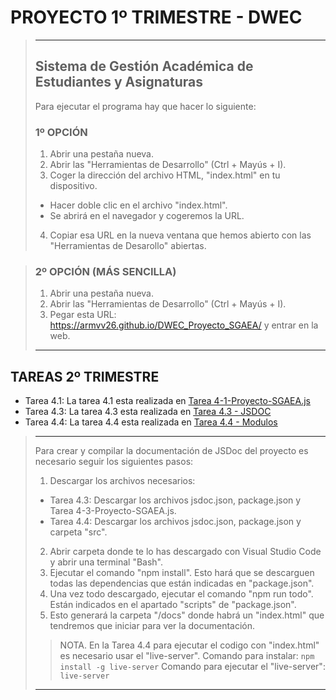# PROYECTO 1º TRIMESTRE - DWEC
> ---
> ## Sistema de Gestión Académica de Estudiantes y Asignaturas
> Para ejecutar el programa hay que hacer lo siguiente:
> ### 1º OPCIÓN
> 1.  Abrir una pestaña nueva.
> 2.  Abrir las "Herramientas de Desarrollo" (Ctrl + Mayús + I).
> 3.  Coger la dirección del archivo HTML, "index.html" en tu dispositivo.
> -  Hacer doble clic en el archivo "index.html".
> -  Se abrirá en el navegador y cogeremos la URL.
> 4.  Copiar esa URL en la nueva ventana que hemos abierto con las "Herramientas de Desarollo" abiertas.

> ### 2º OPCIÓN (MÁS SENCILLA)
> 1. Abrir una pestaña nueva.
> 2. Abrir las "Herramientas de Desarrollo" (Ctrl + Mayús + I).
> 3. Pegar esta URL: https://armvv26.github.io/DWEC_Proyecto_SGAEA/ y entrar en la web.
> ---

## TAREAS 2º TRIMESTRE
- Tarea 4.1: La tarea 4.1 esta realizada en [Tarea 4-1-Proyecto-SGAEA.js](https://github.com/ArmVV26/DWEC_Proyecto_SGAEA/blob/main/js/2%C2%BA%20Trimestre/Tarea%204.1%20-%20Control%20de%20Errores/Tarea%204-1-Proyecto-SGAEA.js)
- Tarea 4.3: La tarea 4.3 esta realizada en [Tarea 4.3 - JSDOC](https://github.com/ArmVV26/DWEC_Proyecto_SGAEA/tree/main/js/2%C2%BA%20Trimestre/Tarea%204.3%20-%20JSDOC)
- Tarea 4.4: La tarea 4.4 esta realizada en [Tarea 4.4 - Modulos](https://github.com/ArmVV26/DWEC_Proyecto_SGAEA/tree/main/js/2%C2%BA%20Trimestre/Tarea%204.4%20-%20Modulos)
> ---
> Para crear y compilar la documentación de JSDoc del proyecto es necesario seguir los siguientes pasos:
> 1. Descargar los archivos necesarios:
>   - Tarea 4.3: Descargar los archivos jsdoc.json, package.json y Tarea 4-3-Proyecto-SGAEA.js.
>   - Tarea 4.4: Descargar los archivos jsdoc.json, package.json y carpeta "src".
> 2. Abrir carpeta donde te lo has descargado con Visual Studio Code y abrir una terminal "Bash".
> 3. Ejecutar el comando "npm install". Esto hará que se descarguen todas las dependencias que están indicadas en "package.json".
> 4. Una vez todo descargado, ejecutar el comando "npm run todo". Están indicados en el apartado "scripts" de "package.json".
> 5. Esto generará la carpeta "/docs" donde habrá un "index.html" que tendremos que iniciar para ver la documentación.
>
>> NOTA. En la Tarea 4.4 para ejecutar el codigo con "index.html" es necesario usar el "live-server".
>> Comando para instalar: `npm install -g live-server`
>> Comando para ejecutar el "live-server": `live-server`
> ---

